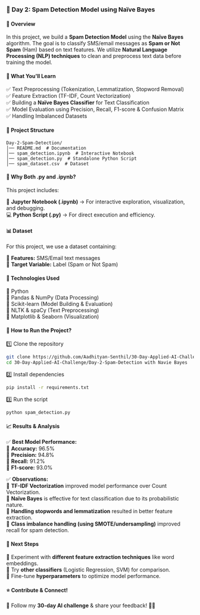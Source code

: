 ### 📩 Day 2: Spam Detection Model using Naïve Bayes  

#### 📌 Overview  
In this project, we build a **Spam Detection Model** using the **Naïve Bayes** algorithm. The goal is to classify SMS/email messages as **Spam or Not Spam** (Ham) based on text features. We utilize **Natural Language Processing (NLP) techniques** to clean and preprocess text data before training the model.  

#### 🚀 What You'll Learn  
✅ Text Preprocessing (Tokenization, Lemmatization, Stopword Removal)  
✅ Feature Extraction (TF-IDF, Count Vectorization)  
✅ Building a **Naïve Bayes Classifier** for Text Classification  
✅ Model Evaluation using Precision, Recall, F1-score & Confusion Matrix  
✅ Handling Imbalanced Datasets  

#### 📂 Project Structure  
```
Day-2-Spam-Detection/
│── README.md  # Documentation  
│── spam_detection.ipynb  # Interactive Notebook  
│── spam_detection.py  # Standalone Python Script  
│── spam_dataset.csv  # Dataset  
```

#### 📌 Why Both .py and .ipynb?  
This project includes:  

📒 **Jupyter Notebook (.ipynb)** → For interactive exploration, visualization, and debugging.  
💻 **Python Script (.py)** → For direct execution and efficiency.  

#### 📊 Dataset  
For this project, we use a dataset containing:  

📌 **Features:** SMS/Email text messages  
🎯 **Target Variable:** Label (Spam or Not Spam)  

#### 🔧 Technologies Used  
🔹 Python  
🔹 Pandas & NumPy (Data Processing)  
🔹 Scikit-learn (Model Building & Evaluation)  
🔹 NLTK & spaCy (Text Preprocessing)  
🔹 Matplotlib & Seaborn (Visualization)  

#### 📜 How to Run the Project?  
1️⃣ Clone the repository  
```bash
git clone https://github.com/Aadhityan-Senthil/30-Day-Applied-AI-Challenge.git  
cd 30-Day-Applied-AI-Challenge/Day-2-Spam-Detection with Navie Bayes
```
2️⃣ Install dependencies  
```bash
pip install -r requirements.txt  
```
3️⃣ Run the script  
```bash
python spam_detection.py  
```

#### 📈 Results & Analysis  
✅ **Best Model Performance:**  
📌 **Accuracy:** 96.5%  
📌 **Precision:** 94.8%  
📌 **Recall:** 91.2%  
📌 **F1-score:** 93.0%  

✅ **Observations:**  
🔹 **TF-IDF Vectorization** improved model performance over Count Vectorization.  
🔹 **Naïve Bayes** is effective for text classification due to its probabilistic nature.  
🔹 **Handling stopwords and lemmatization** resulted in better feature extraction.  
🔹 **Class imbalance handling (using SMOTE/undersampling)** improved recall for spam detection.  

#### 📌 Next Steps  
🔹 Experiment with **different feature extraction techniques** like word embeddings.  
🔹 Try **other classifiers** (Logistic Regression, SVM) for comparison.  
🔹 Fine-tune **hyperparameters** to optimize model performance.  

#### ⭐ Contribute & Connect!  
📢 Follow my **30-day AI challenge** & share your feedback! 🚀🔥  
